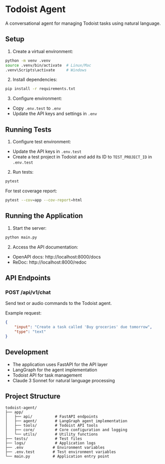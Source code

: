 # Todoist Agent

A conversational agent for managing Todoist tasks using natural language.

## Setup

1. Create a virtual environment:
```bash
python -m venv .venv
source .venv/bin/activate  # Linux/Mac
.venv\Scripts\activate     # Windows
```

2. Install dependencies:
```bash
pip install -r requirements.txt
```

3. Configure environment:
- Copy `.env.test` to `.env`
- Update the API keys and settings in `.env`

## Running Tests

1. Configure test environment:
- Update the API keys in `.env.test`
- Create a test project in Todoist and add its ID to `TEST_PROJECT_ID` in `.env.test`

2. Run tests:
```bash
pytest
```

For test coverage report:
```bash
pytest --cov=app --cov-report=html
```

## Running the Application

1. Start the server:
```bash
python main.py
```

2. Access the API documentation:
- OpenAPI docs: http://localhost:8000/docs
- ReDoc: http://localhost:8000/redoc

## API Endpoints

### POST /api/v1/chat
Send text or audio commands to the Todoist agent.

Example request:
```json
{
    "input": "Create a task called 'Buy groceries' due tomorrow",
    "type": "text"
}
```

## Development

- The application uses FastAPI for the API layer
- LangGraph for the agent implementation
- Todoist API for task management
- Claude 3 Sonnet for natural language processing

## Project Structure

```
todoist-agent/
├── app/
│   ├── api/          # FastAPI endpoints
│   ├── agent/        # LangGraph agent implementation
│   ├── tools/        # Todoist API tools
│   ├── core/         # Core configuration and logging
│   └── utils/        # Utility functions
├── tests/            # Test files
├── logs/             # Application logs
├── .env             # Environment variables
├── .env.test        # Test environment variables
└── main.py          # Application entry point
```
